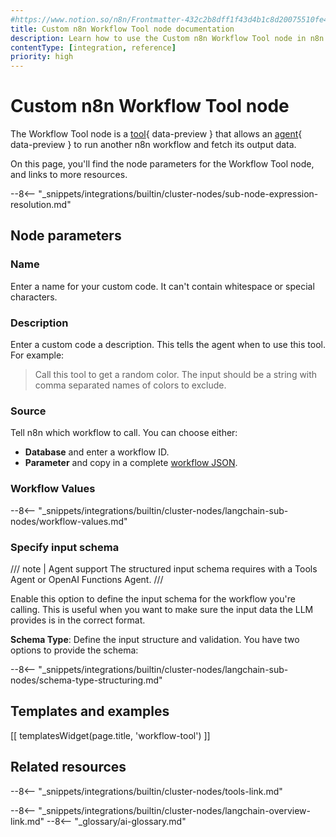 ```yaml
---
#https://www.notion.so/n8n/Frontmatter-432c2b8dff1f43d4b1c8d20075510fe4
title: Custom n8n Workflow Tool node documentation
description: Learn how to use the Custom n8n Workflow Tool node in n8n. Follow technical documentation to integrate Custom n8n Workflow Tool node into your workflows.
contentType: [integration, reference]
priority: high
---
```


# Custom n8n Workflow Tool node

The Workflow Tool node is a [tool](/glossary/#ai-tool){ data-preview } that allows an [agent](/glossary/#ai-agent){ data-preview } to run another n8n workflow and fetch its output data. 

On this page, you'll find the node parameters for the Workflow Tool node, and links to more resources.

--8<-- "_snippets/integrations/builtin/cluster-nodes/sub-node-expression-resolution.md"

## Node parameters

### Name

Enter a name for your custom code. It can't contain whitespace or special characters.

### Description

Enter a custom code a description. This tells the agent when to use this tool. For example:

> Call this tool to get a random color. The input should be a string with comma separated names of colors to exclude.

### Source

Tell n8n which workflow to call. You can choose either:

* **Database** and enter a workflow ID.
* **Parameter** and copy in a complete [workflow JSON](/workflows/export-import.md).

### Workflow Values

--8<-- "_snippets/integrations/builtin/cluster-nodes/langchain-sub-nodes/workflow-values.md"

### Specify input schema

/// note | Agent support
The structured input schema requires with a Tools Agent or OpenAI Functions Agent.
///

Enable this option to define the input schema for the workflow you're calling. This is useful when you want to make sure the input data the LLM provides is in the correct format.

**Schema Type**: Define the input structure and validation. You have two options to provide the schema:

--8<-- "_snippets/integrations/builtin/cluster-nodes/langchain-sub-nodes/schema-type-structuring.md"

## Templates and examples

<!-- see https://www.notion.so/n8n/Pull-in-templates-for-the-integrations-pages-37c716837b804d30a33b47475f6e3780 -->
[[ templatesWidget(page.title, 'workflow-tool') ]]

## Related resources

--8<-- "_snippets/integrations/builtin/cluster-nodes/tools-link.md"

--8<-- "_snippets/integrations/builtin/cluster-nodes/langchain-overview-link.md"
--8<-- "_glossary/ai-glossary.md"
